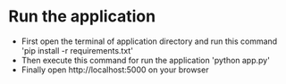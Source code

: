 # Run the application

- First open the terminal of application directory and run this command 'pip install -r requirements.txt'
-  Then execute this command for run the application 'python app.py'
- Finally open http://localhost:5000 on your browser


